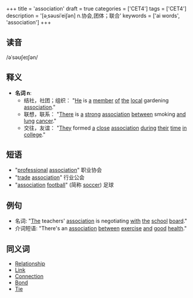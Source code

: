 +++
title = 'association'
draft = true
categories = ['CET4']
tags = ['CET4']
description = '[əˌsəusiˈei∫ən] n.协会,团体；联合'
keywords = ['ai words', 'association']
+++

## 读音
/əˈsəʊʃeɪʃən/

## 释义
- **名词 n**:
  - 结社，社团；组织： "[He](/post/he/) is [a](/post/a/) [member](/post/member/) [of](/post/of/) [the](/post/the/) [local](/post/local/) gardening [association](/post/association/)."
  - 联想，联系： "[There](/post/there/) is [a](/post/a/) [strong](/post/strong/) [association](/post/association/) [between](/post/between/) smoking [and](/post/and/) [lung](/post/lung/) [cancer](/post/cancer/)."
  - 交往，友谊： "[They](/post/they/) formed [a](/post/a/) [close](/post/close/) [association](/post/association/) [during](/post/during/) [their](/post/their/) [time](/post/time/) [in](/post/in/) [college](/post/college/)."

## 短语
- "[professional](/post/professional/) [association](/post/association/)" 职业协会
- "[trade](/post/trade/) [association](/post/association/)" 行业公会
- "[association](/post/association/) [football](/post/football/)" (简称 [soccer](/post/soccer/)) 足球

## 例句
- 名词: "[The](/post/the/) teachers' [association](/post/association/) is negotiating [with](/post/with/) [the](/post/the/) [school](/post/school/) [board](/post/board/)."
- 介词短语: "There's an [association](/post/association/) [between](/post/between/) [exercise](/post/exercise/) [and](/post/and/) [good](/post/good/) [health](/post/health/)."

## 同义词
- [Relationship](/post/relationship/)
- [Link](/post/link/)
- [Connection](/post/connection/)
- [Bond](/post/bond/)
- [Tie](/post/tie/)

